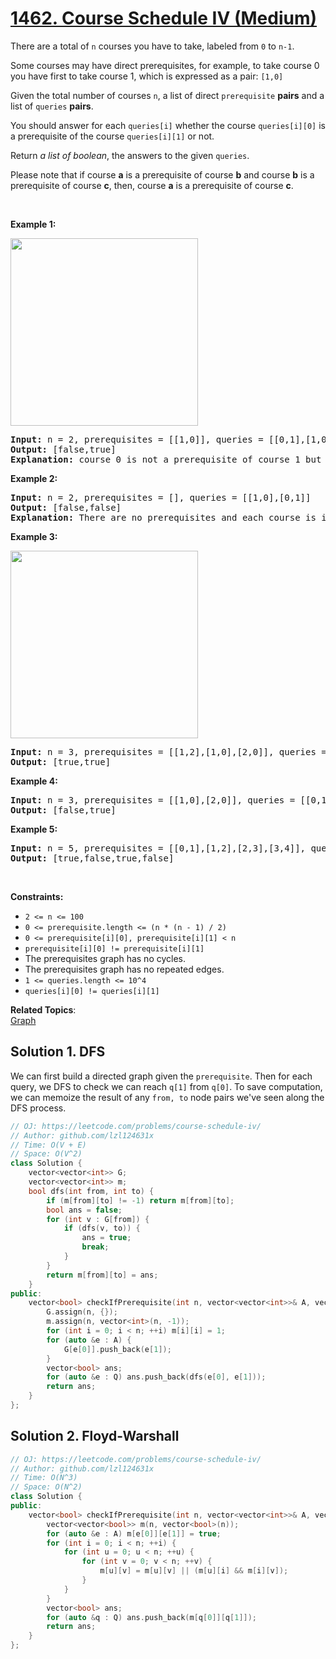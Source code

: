 # [1462. Course Schedule IV (Medium)](https://leetcode.com/problems/course-schedule-iv/)

<p>There are a total of <code>n</code> courses you have to take, labeled from <code>0</code> to <code>n-1</code>.</p>

<p>Some courses may have direct prerequisites, for example, to take course 0 you have first to take course 1, which is expressed as a pair: <code>[1,0]</code></p>

<p>Given the total number of courses <code>n</code>,&nbsp;a list of direct&nbsp;<code>prerequisite</code> <strong>pairs</strong> and a list of <code>queries</code> <strong>pairs</strong>.</p>

<p>You should answer for each <code>queries[i]</code> whether the course <code>queries[i][0]</code> is a&nbsp;prerequisite of the course&nbsp;<code>queries[i][1]</code> or not.</p>

<p>Return <em>a list of boolean</em>, the answers to the given <code>queries</code>.</p>

<p>Please note that if course <strong>a</strong> is a prerequisite of course <strong>b</strong> and course <strong>b</strong> is a prerequisite&nbsp;of course <strong>c</strong>, then, course <strong>a</strong> is a&nbsp;prerequisite of course <strong>c</strong>.</p>

<p>&nbsp;</p>
<p><strong>Example 1:</strong></p>
<img alt="" src="https://assets.leetcode.com/uploads/2020/04/17/graph.png" style="width: 300px; height: 300px;">
<pre><strong>Input:</strong> n = 2, prerequisites = [[1,0]], queries = [[0,1],[1,0]]
<strong>Output:</strong> [false,true]
<strong>Explanation:</strong> course 0 is not a prerequisite of course 1 but the opposite is true.
</pre>

<p><strong>Example 2:</strong></p>

<pre><strong>Input:</strong> n = 2, prerequisites = [], queries = [[1,0],[0,1]]
<strong>Output:</strong> [false,false]
<strong>Explanation:</strong> There are no prerequisites and each course is independent.
</pre>

<p><strong>Example 3:</strong></p>
<img alt="" src="https://assets.leetcode.com/uploads/2020/04/17/graph-1.png" style="width: 300px; height: 300px;">
<pre><strong>Input:</strong> n = 3, prerequisites = [[1,2],[1,0],[2,0]], queries = [[1,0],[1,2]]
<strong>Output:</strong> [true,true]
</pre>

<p><strong>Example 4:</strong></p>

<pre><strong>Input:</strong> n = 3, prerequisites = [[1,0],[2,0]], queries = [[0,1],[2,0]]
<strong>Output:</strong> [false,true]
</pre>

<p><strong>Example 5:</strong></p>

<pre><strong>Input:</strong> n = 5, prerequisites = [[0,1],[1,2],[2,3],[3,4]], queries = [[0,4],[4,0],[1,3],[3,0]]
<strong>Output:</strong> [true,false,true,false]
</pre>

<p>&nbsp;</p>
<p><strong>Constraints:</strong></p>

<ul>
	<li><code>2 &lt;= n &lt;= 100</code></li>
	<li><code>0 &lt;= prerequisite.length &lt;= (n * (n - 1) / 2)</code></li>
	<li><code>0 &lt;= prerequisite[i][0], prerequisite[i][1] &lt; n</code></li>
	<li><code>prerequisite[i][0] != prerequisite[i][1]</code></li>
	<li>The prerequisites graph has no cycles.</li>
	<li>The prerequisites graph has no repeated edges.</li>
	<li><code>1 &lt;= queries.length &lt;= 10^4</code></li>
	<li><code>queries[i][0] != queries[i][1]</code></li>
</ul>


**Related Topics**:  
[Graph](https://leetcode.com/tag/graph/)

## Solution 1. DFS

We can first build a directed graph given the `prerequisite`. Then for each query, we DFS to check we can reach `q[1]` from `q[0]`. To save computation, we can memoize the result of any `from, to` node pairs we've seen along the DFS process.

```cpp
// OJ: https://leetcode.com/problems/course-schedule-iv/
// Author: github.com/lzl124631x
// Time: O(V + E)
// Space: O(V^2)
class Solution {
    vector<vector<int>> G;
    vector<vector<int>> m;
    bool dfs(int from, int to) {
        if (m[from][to] != -1) return m[from][to];
        bool ans = false;
        for (int v : G[from]) {
            if (dfs(v, to)) {
                ans = true;
                break;
            }
        }
        return m[from][to] = ans;
    }
public:
    vector<bool> checkIfPrerequisite(int n, vector<vector<int>>& A, vector<vector<int>>& Q) {
        G.assign(n, {});
        m.assign(n, vector<int>(n, -1));
        for (int i = 0; i < n; ++i) m[i][i] = 1;
        for (auto &e : A) {
            G[e[0]].push_back(e[1]);
        }
        vector<bool> ans;
        for (auto &e : Q) ans.push_back(dfs(e[0], e[1]));
        return ans;
    }
};
```

## Solution 2. Floyd-Warshall

```cpp
// OJ: https://leetcode.com/problems/course-schedule-iv/
// Author: github.com/lzl124631x
// Time: O(N^3)
// Space: O(N^2)
class Solution {
public:
    vector<bool> checkIfPrerequisite(int n, vector<vector<int>>& A, vector<vector<int>>& Q) {
        vector<vector<bool>> m(n, vector<bool>(n));
        for (auto &e : A) m[e[0]][e[1]] = true;
        for (int i = 0; i < n; ++i) {
            for (int u = 0; u < n; ++u) {
                for (int v = 0; v < n; ++v) {
                    m[u][v] = m[u][v] || (m[u][i] && m[i][v]);
                }
            }
        }
        vector<bool> ans;
        for (auto &q : Q) ans.push_back(m[q[0]][q[1]]);
        return ans;
    }
};
```